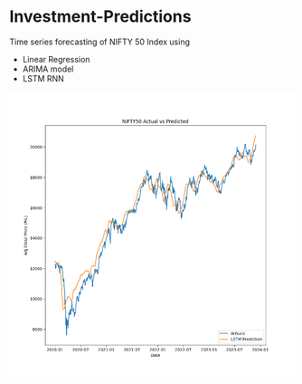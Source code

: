 # Investment-Predictions
Time series forecasting of NIFTY 50 Index using
* Linear Regression
* ARIMA model
* LSTM RNN

![alt text](https://github.com/farzigulzar/Investment-Predictions/blob/main/predictedVSactuals.png)

<!-- requirements  -->
<!-- pandas
numpy
sklearn
matplotlib
arm-mango
keras(tensorflow) -->